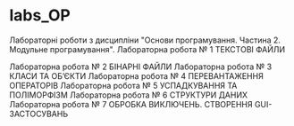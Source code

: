 # labs_OP
Лабораторні роботи з дисципліни "Основи програмування. Частина 2. Модульне програмування".
Лабораторна робота № 1 ТЕКСТОВІ ФАЙЛИ

Лабораторна робота № 2 БІНАРНІ ФАЙЛИ
Лабораторна робота № 3 КЛАСИ ТА ОБ’ЄКТИ
Лабораторна робота № 4 ПЕРЕВАНТАЖЕННЯ ОПЕРАТОРІВ
Лабораторна робота № 5 УСПАДКУВАННЯ ТА ПОЛІМОРФІЗМ
Лабораторна робота № 6 СТРУКТУРИ ДАНИХ
Лабораторна робота № 7 ОБРОБКА ВИКЛЮЧЕНЬ. СТВОРЕННЯ GUI-ЗАСТОСУВАНЬ
